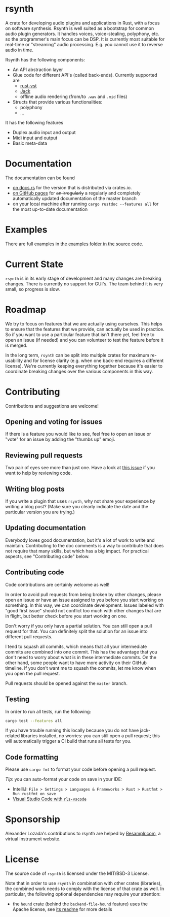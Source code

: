 # rsynth

A crate for developing audio plugins and applications in Rust, with a focus on software synthesis.
Rsynth is well suited as a bootstrap for common audio plugin generators. 
It handles voices, voice-stealing, polyphony, etc. so the programmer's main focus can be DSP.
It is currently most suitable for real-time or "streaming" audio processing.
E.g. you cannot use it to reverse audio in time.

Rsynth has the following components:

* An API abstraction layer
* Glue code for different API's (called back-ends). Currently supported are
  * [rust-vst](https://github.com/RustAudio/vst-rs)
  * [Jack](https://crates.io/crates/jack)
  * offline audio rendering (from/to `.wav` and `.mid` files)
* Structs that provide various functionalities:
  * polyphony
  * ...

It has the following features
* Duplex audio input and output
* Midi input and output
* Basic meta-data

# Documentation

The documentation can be found
* [on docs.rs](https://docs.rs/rsynth/) for the version that is distributed via crates.io.
* [on GitHub pages](https://pieterpenninckx.github.io/rsynth/rsynth) for ~~an irregularly~~ a regularly and completely automatically updated documentation of the master branch
* on your local machine after running `cargo rustdoc --features all` for the most up-to-date documentation 

# Examples
There are full examples in 
[the examples folder in the source code](https://github.com/PieterPenninckx/rsynth/tree/master/examples).


# Current State

`rsynth` is in its early stage of development and many changes are breaking changes.
There is currently no support for GUI's.
The team behind it is very small, so progress is slow.

# Roadmap

We try to focus on features that we are actually using ourselves.
This helps to ensure that the features that we provide, can actually be used in practice.
So if you want to use a particular feature that isn't there yet, feel free to open an issue (if
needed) and you can volunteer to test the feature before it is merged. 

In the long term, `rsynth` can be split into multiple crates for maximum re-usability
and for license clarity (e.g. when one back-end requires a different license).
We're currently keeping everything together because it's easier to coordinate breaking changes
over the various components in this way.

# Contributing

Contributions and suggestions are welcome!

## Opening and voting for issues

If there is a feature you would like to see, feel free to open an issue or "vote" for an issue by
adding the "thumbs up" emoji.

## Reviewing pull requests

Two pair of eyes see more than just one. Have a look at 
[this issue](https://github.com/PieterPenninckx/rsynth/issues/74) if you want to help by reviewing
code.

## Writing blog posts

If you write a plugin that uses `rsynth`, why not share your experience by writing a blog post?
(Make sure you clearly indicate the date and the particular version you are trying.)

## Updating documentation

Everybody loves good documentation, but it's a lot of work to write and maintain.
Contributing to the doc comments is a way to contribute that does not require that many
skills, but which has a big impact.
For practical aspects, see "Contributing code" below.

## Contributing code

Code contributions are certainly welcome as well!

In order to avoid pull requests from being broken by other changes, please open an issue or
have an issue assigned to you before you start working on something. 
In this way, we can coordinate development.
Issues labeled with "good first issue" should not conflict too much with other changes
that are in flight, but better check before you start working on one.

Don't worry if you only have a partial solution. You can still open a pull request for that. 
You can definitely split the solution for an issue into different pull requests. 

I tend to squash all commits, which means that all your intermediate commits are combined into
one commit. This has the advantage that you don't need to worry about what is in these intermediate
commits. On the other hand, some people want to have more activity on their GitHub timeline. If
you don't want me to squash the commits, let me know when you open the pull request.

Pull requests should be opened against the `master` branch. 

## Testing

In order to run all tests, run the following:
```bash
cargo test --features all
```

If you have trouble running this locally because you do not have jack-related libraries installed,
no worries: you can still open a pull request; this will automatically trigger a CI build that runs
all tests for you.

## Code formatting
Please use `cargo fmt` to format your code before opening a pull request.

_Tip_: you can auto-format your code on save in your IDE:
* IntelliJ: `File > Settings > Languages & Frameworks > Rust > Rustfmt > Run rustfmt on save`
* [Visual Studio Code with `rls-vscode`](https://github.com/rust-lang/rls-vscode#format-on-save)

# Sponsorship

Alexander Lozada's contributions to rsynth are helped by [Resamplr.com](https://resamplr.com/), a virtual instrument website.

# License 

The source code of `rsynth` is licensed under the MIT/BSD-3 License.

Note that in order to use `rsynth` in combination with other crates (libraries), the combined work needs
to comply with the license of that crate as well. In particular, the following optional dependencies may require your attention:
* the `hound` crate (behind the `backend-file-hound` feature) uses the Apache license, see [its readme](https://github.com/ruuda/hound#license) for more details
